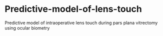 # Predictive-model-of-lens-touch
Predictive model of intraoperative lens touch during pars plana vitrectomy using ocular biometry

